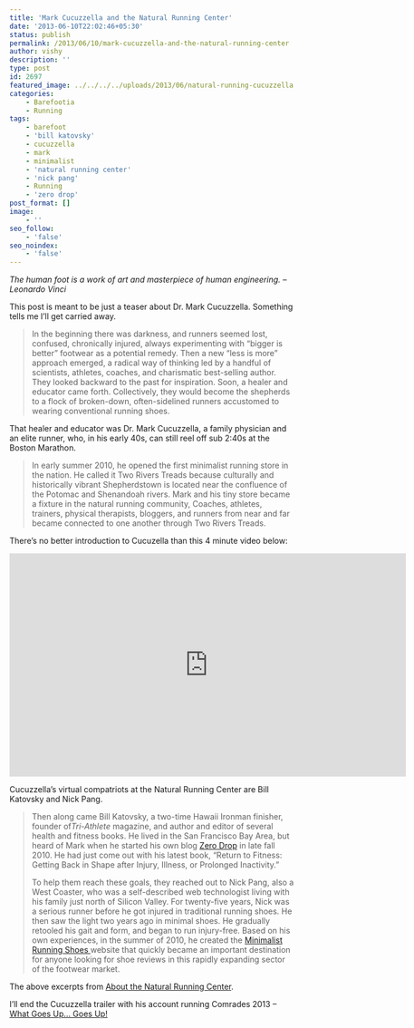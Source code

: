 ```yaml
---
title: 'Mark Cucuzzella and the Natural Running Center'
date: '2013-06-10T22:02:46+05:30'
status: publish
permalink: /2013/06/10/mark-cucuzzella-and-the-natural-running-center
author: vishy
description: ''
type: post
id: 2697
featured_image: ../../../../uploads/2013/06/natural-running-cucuzzella.png
categories: 
    - Barefootia
    - Running
tags:
    - barefoot
    - 'bill katovsky'
    - cucuzzella
    - mark
    - minimalist
    - 'natural running center'
    - 'nick pang'
    - Running
    - 'zero drop'
post_format: []
image:
    - ''
seo_follow:
    - 'false'
seo_noindex:
    - 'false'
---
```

*The human foot is a work of art and masterpiece of human engineering. – Leonardo Vinci*

This post is meant to be just a teaser about Dr. Mark Cucuzzella. Something tells me I’ll get carried away.

> In the beginning there was darkness, and runners seemed lost, confused, chronically injured, always experimenting with “bigger is better” footwear as a potential remedy. Then a new “less is more” approach emerged, a radical way of thinking led by a handful of scientists, athletes, coaches, and charismatic best-selling author. They looked backward to the past for inspiration. Soon, a healer and educator came forth. Collectively, they would become the shepherds to a flock of broken-down, often-sidelined runners accustomed to wearing conventional running shoes.

That healer and educator was Dr. Mark Cucuzzella, a family physician and an elite runner, who, in his early 40s, can still reel off sub 2:40s at the Boston Marathon.

> In early summer 2010, he opened the first minimalist running store in the nation. He called it Two Rivers Treads because culturally and historically vibrant Shepherdstown is located near the confluence of the Potomac and Shenandoah rivers. Mark and his tiny store became a fixture in the natural running community, Coaches, athletes, trainers, physical therapists, bloggers, and runners from near and far became connected to one another through Two Rivers Treads.

There’s no better introduction to Cucuzella than this 4 minute video below:

<span class="embed-youtube" style="text-align:center; display: block;"><iframe allowfullscreen="true" class="youtube-player" height="394" src="https://www.youtube.com/embed/kpnhKcvbsMM?version=3&rel=1&fs=1&autohide=2&showsearch=0&showinfo=1&iv_load_policy=1&wmode=transparent" style="border:0;" type="text/html" width="700"></iframe></span>

Cucuzzella’s virtual compatriots at the Natural Running Center are Bill Katovsky and Nick Pang.

> Then along came Bill Katovsky, a two-time Hawaii Ironman finisher, founder of*Tri-Athlete* magazine, and author and editor of several health and fitness books. He lived in the San Francisco Bay Area, but heard of Mark when he started his own blog [Zero Drop](http://zero-drop.com/) in late fall 2010. He had just come out with his latest book, “Return to Fitness: Getting Back in Shape after Injury, Illness, or Prolonged Inactivity.”
> 
> To help them reach these goals, they reached out to Nick Pang, also a West Coaster, who was a self-described web technologist living with his family just north of Silicon Valley. For twenty-five years, Nick was a serious runner before he got injured in traditional running shoes. He then saw the light two years ago in minimal shoes. He gradually retooled his gait and form, and began to run injury-free. Based on his own experiences, in the summer of 2010, he created the [Minimalist Running Shoes ](http://minimalistrunningshoes.org/)website that quickly became an important destination for anyone looking for shoe reviews in this rapidly expanding sector of the footwear market.

The above excerpts from [About the Natural Running Center](http://naturalrunningcenter.com/about-us/).

I’ll end the Cucuzzella trailer with his account running Comrades 2013 – [What Goes Up… Goes Up!](http://naturalrunningcenter.com/2013/06/08/comrades-marathon-upgoes/)
